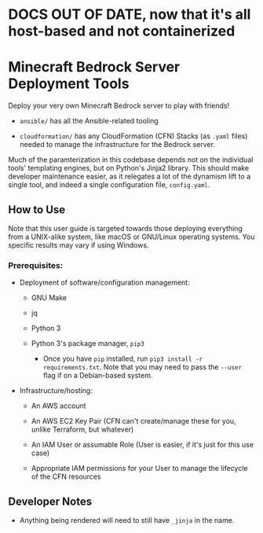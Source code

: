 # DOCS OUT OF DATE, now that it's all host-based and not containerized

Minecraft Bedrock Server Deployment Tools
=========================================

Deploy your very own Minecraft Bedrock server to play with friends!

- `ansible/` has all the Ansible-related tooling

- `cloudformation/` has any CloudFormation (CFN) Stacks (as `.yaml` files)
  needed to manage the infrastructure for the Bedrock server.

Much of the paramterization in this codebase depends not on the individual
tools' templating engines, but on Python's Jinja2 library. This should make
developer maintenance easier, as it relegates a lot of the dynamism lift to a
single tool, and indeed a single configuration file, `config.yaml`.

How to Use
----------

Note that this user guide is targeted towards those deploying everything from a
UNIX-alike system, like macOS or GNU/Linux operating systems. You specific
results may vary if using Windows.

### Prerequisites:

- Deployment of software/configuration management:

  - GNU Make

  - jq
  
  - Python 3

  - Python 3's package manager, `pip3`

    - Once you have `pip` installed, run `pip3 install -r requirements.txt`.
      Note that you may need to pass the `--user` flag if on a Debian-based
      system.

- Infrastructure/hosting:

  - An AWS account

  - An AWS EC2 Key Pair (CFN can't create/manage these for you, unlike
    Terraform, but whatever)

  - An IAM User or assumable Role (User is easier, if it's just for this use
    case)

  - Appropriate IAM permissions for your User to manage the lifecycle of the CFN
    resources

Developer Notes
---------------

- Anything being rendered will need to still have `_jinja` in the name.
